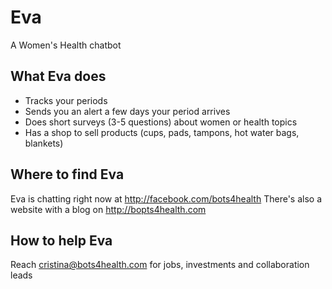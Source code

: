# Eva
A Women's Health chatbot

## What Eva does
- Tracks your periods
- Sends you an alert a few days your period arrives
- Does short surveys (3-5 questions) about women or health topics
- Has a shop to sell products (cups, pads, tampons, hot water bags, blankets)

## Where to find Eva
Eva is chatting right now at http://facebook.com/bots4health
There's also a website with a blog on http://bopts4health.com

## How to help Eva
Reach cristina@bots4health.com for jobs, investments and collaboration leads

